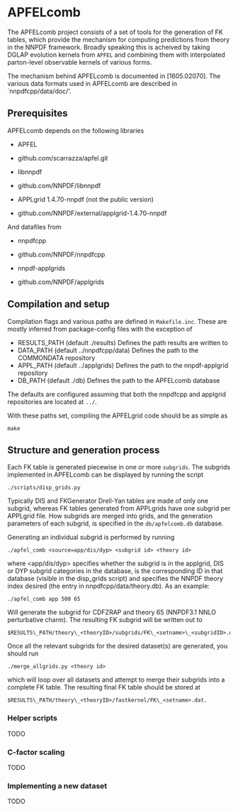 # APFELcomb 
The APFELcomb project consists of a set of tools for the generation
of FK tables, which provide the mechanism for computing predictions
from theory in the NNPDF framework. Broadly speaking this is acheived
by taking DGLAP evolution kernels from `APFEL` and combining them with
interpolated parton-level observable kernels of various forms.

The mechanism behind APFELcomb is documented in [1605.02070].
The various data formats used in APFELcomb are described in `nnpdfcpp/data/doc/'.

## Prerequisites
APFELcomb depends on the following libraries

* APFEL
- github.com/scarrazza/apfel.git
* libnnpdf
- github.com/NNPDF/libnnpdf
* APPLgrid 1.4.70-nnpdf (not the public version)
- github.com/NNPDF/external/applgrid-1.4.70-nnpdf

And datafiles from
* nnpdfcpp
- github.com/NNPDF/nnpdfcpp
* nnpdf-applgrids
- github.com/NNPDF/applgrids

## Compilation and setup 

Compilation flags and various paths are defined in `Makefile.inc`.
These are mostly inferred from package-config files with the exception of

- RESULTS_PATH (default ./results)
  Defines the path results are written to
- DATA_PATH (default ../nnpdfcpp/data)
  Defines the path to the COMMONDATA repository
- APPL_PATH (default ../applgrids)
  Defines the path to the nnpdf-applgrid repository
- DB_PATH (default ./db)
  Defines the path to the APFELcomb database

The defaults are configured assuming that both the nnpdfcpp and applgrid repositories are
located at `../`.

With these paths set, compiling the APFELgrid code should be as simple as
```Shell
make
```

## Structure and generation process

Each FK table is generated piecewise in one or more `subgrids`. The subgrids
implemented in APFELcomb can be displayed by running the script

```Shell
./scripts/disp_grids.py
```

Typically DIS and FKGenerator Drell-Yan tables are made of only one subgrid, whereas
FK tables generated from APPLgrids have one subgrid per APPLgrid file. How subgrids
are merged into grids, and the generation parameters of each subgrid, is specified in
the `db/apfelcomb.db` database.

Generating an individual subgrid is performed by running

```Shell
./apfel_comb <source=app/dis/dyp> <subgrid id> <theory id>
```

where <app/dis/dyp> specifies whether the subgrid is in the applgrid, DIS or DYP subgrid categories in the database,
<subgrid id> is the corresponding ID in that database (visible in the disp\_grids script) and <theory id> specifies
the NNPDF theory index desired (the entry in nnpdfcpp/data/theory.db). As an example:

```Shell
./apfel_comb app 500 65 
```
Will generate the subgrid for CDFZRAP and theory 65 (NNPDF3.1 NNLO perturbative charm). The resulting FK subgrid
will be written out to 

```Shell
$RESULTS\_PATH/theory\_<theoryID>/subgrids/FK\_<setname>\_<subgridID>.dat.
```

Once all the relevant subgrids for the desired dataset(s) are generated, you should run

```Shell
./merge_allgrids.py <theory id>
```

which will loop over all datasets and attempt to merge their subgrids into a complete FK table. The resulting final
FK table should be stored at

```Shell
$RESULTS\_PATH/theory\_<theoryID>/fastkernel/FK\_<setname>.dat.
```

### Helper scripts

TODO

### C-factor scaling

TODO

### Implementing a new dataset

TODO
